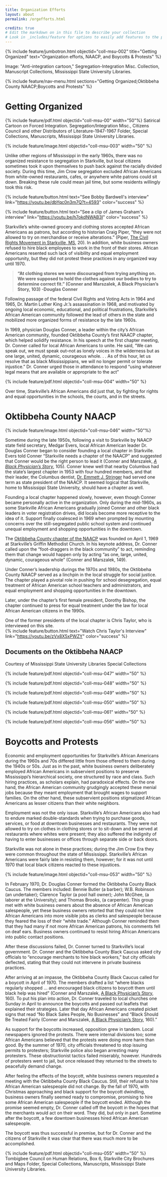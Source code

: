 ```yaml
---
title: Organization Efforts
layout: about
permalink: /orgefforts.html

credits: true
# Edit the markdown on in this file to describe your collection
# Look in _includes/feature for options to easily add features to the page
---
```

{% include feature/jumbotron.html objectid="coll-msu-002" title="Getting Organized" text="Organization efforts, NAACP, and Boycotts & Protests" %}

Image: "Anti-integration cartoon," Segregation-Integration Misc. Collection, Manuscript Collections, Mississippi State University Libraries.

{% include feature/nav-menu.html sections="Getting Organized;Oktibbeha County NAACP;Boycotts and Protests" %}

# Getting Organized

{% include feature/pdf.html objectid="coll-msu-00" width="50"%}
Satirical Cartoon on Forced Integration.
Segregation/Integration Misc., Citizens Council and other Distributors of Literature-1947-1967 Folder, Special Collections, Manuscripts, Mississippi State University Libraries.

{% include feature/image.html objectid="coll-msu-003" width="50" %}

Unlike other regions of Mississippi in the early 1960s, there was no organized resistance to segregation in Starkville, but local citizens sometimes took it upon themselves to push back against the racially divided society. During this time, Jim Crow segregation excluded African Americans from white-owned restaurants, cafes, or anywhere white patrons could sit down. Breaking these rule could mean jail time, but some residents willingly took this risk.  

{% include feature/button.html text="See Bobby Bardwell's interview" link="https://youtu.be/dbYqc0n3m7Q?t=4593" color="success" %}

{% include feature/button.html text="See a clip of James Graham's interview" link="https://youtu.be/h7okdNWAB3I" color="success" %}

Starkville’s white-owned grocery and clothing stores accepted African Americans as patrons, but according to historian Craig Piper, “they were not allowed to try on merchandise or receive alterations.” (Piper, <a href="http://mlp.ent.sirsi.net/client/en_US/msstate/search/detailnonmodal/ent:$002f$002fSD_ILS$002f0$002fSD_ILS:603903/ada?qu=piper%2C+craig&te=ILS&rt=false%7C%7C%7CAUTHOR%7C%7C%7CAuthor">The Civil Rights Movement in Starkville, MS</a>, 20).  In addition, white business owners refused to hire black employees to work in the front of their stores.  African Americans resented such lack of visibility and equal employment opportunity, but they did not protest these practices in any organized way until 1970.

> **“At clothing stores we were discouraged from trying anything on. We were supposed to hold the clothes against our bodies to try to determine correct fit.” (Conner and Marszalek, A Black Physician’s Story, 103) -Douglas Conner** <!--include picture?-->

Following passage of the federal Civil Rights and Voting Acts in 1964 and 1965, Dr. Martin Luther King Jr.’s assassination in 1968, and motivated by ongoing local economic, educational, and political frustrations, Starkville’s African American community followed the lead of others in the state and mobilized more organized forms of resistance by the late 1960s.

In 1969, physician Douglas Conner, a leader within the city’s African American community, founded Oktibbeha County’s first NAACP chapter, which helped solidify resistance.  In his speech at the first chapter meeting, Dr. Conner called for local African Americans to unite.  He said, “We can speak out, we must speak out–not as lonely voices in the wilderness but as one large, united, dynamic, courageous whole. . . As of this hour, let us resolve that as black Mississippians, we will no longer permit or tolerate injustice.” Dr. Conner urged those in attendance to respond “using whatever legal means that are available or appropriate to the act” 

{% include feature/pdf.html objectid="coll-msu-004" width="50" %}

Over time, Starkville’s African Americans did just that, by fighting for rights and equal opportunities in the schools, the courts, and in the streets.

# Oktibbeha County NAACP

{% include feature/image.html objectid="coll-msu-046" width="50"%}

Sometime during the late 1950s, following a visit to Starkville by NAACP state field secretary, Medgar Evers, local African American leader Dr. Douglas Conner began to consider founding a local chapter in Starkville. Evers told Conner “Starkville needs a chapter of the NAACP” and suggested that Conner would be the right person to lead it (Conner and Marszalek, <a href="http://mlp.ent.sirsi.net/client/en_US/msstate/search/detailnonmodal/ent:$002f$002fSD_ILS$002f0$002fSD_ILS:106523/ada/?rt=CKEY%7C%7C%7CCKEY%7C%7C%7Cfalse">_A Black Physician’s Story_</a>, 105). Conner knew well that nearby Columbus had the state’s largest chapter in 1953 with four hundred members, and that their leader, the Columbus dentist, <a href="https://lowndeslibarchives.wordpress.com/2012/01/16/dr-emmett-j-stringer/">Dr. Emmett J. Stringer</a> had served one term as state president of the NAACP.  It seemed logical that Starkville, home to Mississippi State University, should have a chapter as well.

Founding a local chapter happened slowly, however, even though Conner became personally active in the organization.  Only during the mid-1960s, as some Starkville African Americans gradually joined Conner and other black leaders in voter registration drives, did locals become more receptive to the idea of it.  Support finally coalesced in 1969 when prompted by mounting concerns over the still-segregated public school system and continued unequal employment and shopping opportunities in the downtown.

The <a href="https://naacpoktibbeha.org/">Oktibbeha County chapter of the NAACP</a> was founded on April 1, 1969 at Starkville’s Griffin Methodist Church. In his keynote address, Dr. Conner called upon the “foot-draggers in the black community” to act, reminding them that change would happen only by acting “as one, large, united, dynamic, courageous whole” (Conner and Marszalek, 149).

Under Conner’s leadership durings the 1970s and 1980s, the Oktibbeha County NAACP served as a linchpin in the local struggle for social justice.  The chapter played a pivotal role in pushing for school desegregation, equal treatment of African American school teachers and administrators, and equal employment and shopping opportunities in the downtown.

Later, under the chapter’s first female president, Dorothy Bishop, the chapter continued to press for equal treatment under the law for local African American citizens in the 1990s.

One of the former presidents of the local chapter is Chris Taylor, who is interviewed on this site.  
{% include feature/button.html text="Watch Chris Taylor's Interview" link="https://youtu.be/zVx8X5xPWZY" color="success" %}

## Documents on the Oktibbeha NAACP
Courtesy of Mississippi State University Libraries Special Collections

{% include feature/pdf.html objectid="coll-msu-047" width="50" %}

{% include feature/pdf.html objectid="coll-msu-048" width="50" %}

{% include feature/pdf.html objectid="coll-msu-049" width="50" %}

{% include feature/pdf.html objectid="coll-msu-050" width="50" %}

{% include feature/pdf.html objectid="coll-msu-061" width="50" %}

{% include feature/pdf.html objectid="coll-msu-056" width="50" %}

# Boycotts and Protests

Economic and employment opportunities for Starkville’s African Americans during the 1960s and 70s differed little from those offered to them during the 1940s or 50s.  Just as in the past, white business owners deliberately employed African Americans in subservient positions to preserve Mississippi’s hierarchical society, one structured by race and class. Such hiring practices, as scholars explain, had paradoxical effects. On the one hand, the African American community grudgingly accepted these menial jobs because they meant employment that brought wages to support families. On the other hand, these subservient positions stigmatized African Americans as lesser citizens than their white neighbors.

Employment was not the only issue.  Starkville’s African Americans also had to endure marked double-standards when trying to purchase goods, services, or food at downtown businesses and restaurants.  They were not allowed to try on clothes in clothing stores or to sit-down and be served at restaurants where whites were present; they also suffered the indignity of having to enter businesses or offices through separate side or back doors.

Starkville was not alone in these practices; during the Jim Crow Era they were common throughout the state of Mississippi.  Starkville’s African Americans were fairly late in resisting them, however; for it was not until 1970 that local black citizens reacted to these injustices.

{% include feature/image.html objectid="coll-msu-053" width="50" %}

In February 1970, Dr. Douglas Conner formed the Oktibbeha County Black Caucus.  The members included: Bennie Butler (a barber); W.B. Robinson (an undertaker); Clarence Taylor (a pool hall owner); John McGhee, (a laborer at the University); and Thomas Brooks, (a carpenter).  This group met with white business owners about the absence of African American salespeople, yet these business owners retorted that they could not hire African Americans into more visible jobs as clerks and salespeople because they feared the loss of their “white trade.” Although Conner reminded them that they had many if not more African American patrons, his comments fell on deaf ears.  Business owners continued to resist hiring African Americans into public contact positions.

After these discussions failed, Dr. Conner turned to Starkville’s local government. Dr. Conner and the Oktibbeha County Black Caucus asked city officials to “encourage merchants to hire black workers,” but city officials deflected, stating that they could not intervene in private business practices.

After arriving at an impasse, the Oktibbeha County Black Caucus called for a boycott in April of 1970. The members drafted a list “where blacks regularly shopped … and encouraged black citizens to boycott them until black help was hired” (Conner and Marszalek, <a href="http://mlp.ent.sirsi.net/client/en_US/msstate/search/detailnonmodal/ent:$002f$002fSD_ILS$002f0$002fSD_ILS:106523/ada?rt=CKEY|||CKEY|||false">A Black Physician’s Story</a>, 160). To put his plan into action, Dr. Conner traveled to local churches one Sunday in April to announce the boycotts and passed out leaflets that explained their strategies.  Later that day African Americans created picket signs that read “No Black Sales People, No Businesses” and “Black Should Be Treated Fairly (Conner and Marszalek, <a href="http://mlp.ent.sirsi.net/client/en_US/msstate/search/detailnonmodal/ent:$002f$002fSD_ILS$002f0$002fSD_ILS:106523/ada?rt=CKEY|||CKEY|||false">A Black Physician’s Story</a>, 160).”

As support for the boycotts increased, opposition grew in tandem. Local newspapers ignored the protests.  There were internal divisions too; some African Americans believed that the protests were doing more harm than good. By the summer of 1970, city officials threatened to stop issuing permits to protesters; Starkville police also began arresting many protesters. These obstructionist tactics failed miserably, however.  Hundreds of protesters went to jail, but once released they returned to the streets to peacefully demand change.

After feeling the effects of the boycott, white business owners requested a meeting with the Oktibbeha County Black Caucus.  Still, their refusal to hire African American salespeople did not change.  By the fall of 1970, with Christmas approaching and black support for the boycott dwindling, business owners finally seemed ready to compromise, promising to hire some African American salespeople if the boycott ended.  Although the promise seemed empty, Dr. Conner called off the boycott in the hopes that the merchants would act on their word.  They did, but only in part.  Sometime after the boycott, a few downtown businesses hired African American salespeople. 

The boycott was thus successful in premise, but for Dr. Conner and the citizens of Starkville it was clear that there was much more to be accomplished.

{% include feature/pdf.html objectid="coll-msu-055" width="50" %}
Tombigbee Council on Human Relations, Box 6, Starkville City Brochures and Maps Folder, Special Collections, Manuscripts, Mississippi State University Libraries.